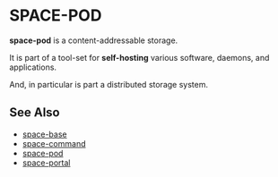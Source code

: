# SPACE-POD

**space-pod** is a content-addressable storage.

It is part of a tool-set for **self-hosting** various software, daemons, and applications.

And, in particular is part a distributed storage system.

## See Also

* [space-base](https://github.com/reiver/space-base)
* [space-command](https://github.com/reiver/space-command)
* [space-pod](https://github.com/reiver/space-pod)
* [space-portal](https://github.com/reiver/space-portal)
